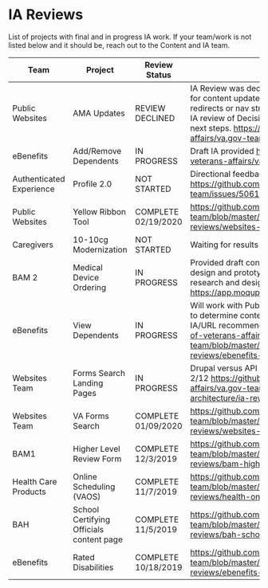 # IA Reviews

List of projects with final and in progress IA work. If your team/work is not listed below and it should be, reach out to the Content and IA team.

Team | Project | Review Status | IA Documentation 
--- | --- | --- | --- 
Public Websites | AMA Updates | REVIEW DECLINED | IA Review was declined by team in order to make deadline for content updates.  Team agreed that no URL changes, redirects or nav structural changes can be made.  Complete IA review of Decision Review process is needed as part of next steps. https://github.com/department-of-veterans-affairs/va.gov-team/issues/5541
eBenefits | Add/Remove Dependents | IN PROGRESS | Draft IA provided https://github.com/department-of-veterans-affairs/va.gov-team/issues/4545#
Authenticated Experience | Profile 2.0 | NOT STARTED | Directional feedback given as part of design intent meeting https://github.com/department-of-veterans-affairs/va.gov-team/issues/5061
Public Websites | Yellow Ribbon Tool | COMPLETE 02/19/2020 | https://github.com/department-of-veterans-affairs/va.gov-team/blob/master/platform/information-architecture/ia-reviews/websites-yellow-ribbon.md
Caregivers | 10-10cg Modernization | NOT STARTED | Waiting for results from user research.
BAM 2 | Medical Device Ordering | IN PROGRESS   | Provided draft content structure to team to aid in refining design and prototype. Will complete final IA review once research and designs are complete. https://app.moqups.com/Rnc4BDEKrA/view/page/a523fd3f0 
eBenefits | View Dependents | IN PROGRESS  | Will work with Public Websites team on existing content page to determine content strategy which will feed into final IA/URL recommendations https://github.com/department-of-veterans-affairs/va.gov-team/blob/master/platform/information-architecture/ia-reviews/ebenefits-view-dependents.md 
Websites Team | Forms Search Landing Pages | IN PROGRESS | Drupal versus API source of truth conversation happening on 2/12  https://github.com/department-of-veterans-affairs/va.gov-team/blob/master/platform/information-architecture/ia-reviews/websites-forms-detail-pages.md
Websites Team | VA Forms Search | COMPLETE 01/09/2020 | https://github.com/department-of-veterans-affairs/va.gov-team/blob/master/platform/information-architecture/ia-reviews/websites-forms-search.md 
BAM1 | Higher Level Review Form | COMPLETE 12/3/2019 | https://github.com/department-of-veterans-affairs/va.gov-team/blob/master/platform/information-architecture/ia-reviews/bam-higher-level-review.md 
Health Care Products | Online Scheduling (VAOS) | COMPLETE 11/7/2019 |https://github.com/department-of-veterans-affairs/va.gov-team/blob/master/platform/information-architecture/ia-reviews/health-online-scheduling
BAH | School Certifying Officials content page | COMPLETE 11/5/2019 |https://github.com/department-of-veterans-affairs/va.gov-team/blob/master/platform/information-architecture/ia-reviews/bah-school-certifying-officials.md 
eBenefits | Rated Disabilities | COMPLETE 10/18/2019 | https://github.com/department-of-veterans-affairs/va.gov-team/blob/master/platform/information-architecture/ia-reviews/ebenefits-rated-disabilities.md
